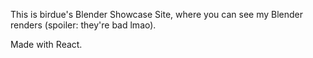 This is birdue's Blender Showcase Site, where you can see my Blender renders (spoiler: they're bad lmao).

Made with React.

